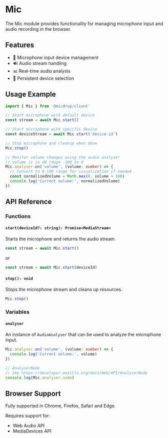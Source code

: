 # Mic

The Mic module provides functionality for managing microphone input and audio recording in the browser.

## Features

- 🎤 Microphone input device management
- 🔊 Audio stream handling
- 📊 Real-time audio analysis
- 💾 Persistent device selection

## Usage Example

```typescript
import { Mic } from '@micdrop/client'

// Start microphone with default device
const stream = await Mic.start()

// Start microphone with specific device
const deviceStream = await Mic.start('device-id')

// Stop microphone and cleanup when done
Mic.stop()

// Monitor volume changes using the audio analyser
// Volume is in dB range -100 to 0
Mic.analyser.on('volume', (volume: number) => {
  // Convert to 0-100 range for visualization if needed
  const normalizedVolume = Math.max(0, volume + 100)
  console.log('Current volume:', normalizedVolume)
})
```

## API Reference

### Functions

#### `start(deviceId?: string): Promise<MediaStream>`

Starts the microphone and returns the audio stream.

```typescript
const stream = await Mic.start()
```

or

```typescript
const stream = await Mic.start(deviceId)
```

#### `stop(): void`

Stops the microphone stream and cleans up resources.

```typescript
Mic.stop()
```

### Variables

#### `analyser`

An instance of `AudioAnalyser` that can be used to analyze the microphone input.

```typescript
Mic.analyser.on('volume', (volume: number) => {
  console.log('Current volume:', volume)
})

// AnalyserNode
// See https://developer.mozilla.org/docs/Web/API/AnalyserNode
console.log(Mic.analyser.node)
```

## Browser Support

Fully supported in Chrome, Firefox, Safari and Edge.

Requires support for:

- Web Audio API
- MediaDevices API
